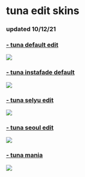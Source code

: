 # tuna edit skins
### updated 10/12/21

### [- tuna default edit](https://drive.google.com/file/d/1QI7gh6RPmyCYttC5leUqWnweCGKW5Wnz/view?usp=sharing)
![](https://i.imgur.com/hOuw8XH.png)

### [- tuna instafade default](https://drive.google.com/file/d/1ojzh8VZBTSqJ7xYyv9xusLUYS9Keo-T3/view?usp=sharing)
![](https://i.imgur.com/SqCtIn0.png)

### [- tuna selyu edit](https://drive.google.com/file/d/18ispgWfsvNsvRRBebzmHLhTekFAKSW5a/view?usp=sharing)
![](https://i.imgur.com/3B8qMOC.png)

### [- tuna seoul edit](https://drive.google.com/file/d/1FPedwhgC3KH1o0TeTh8a6g7f4AvRO6hN/view?usp=sharing)
![](https://i.imgur.com/TmX5qnm.png)

### [- tuna mania](https://drive.google.com/file/d/1c-28Qb3hoVTPnScCvB7Cuj-eYtdXoD8s/view?usp=sharing)
![](https://i.imgur.com/SklLsDT.png)

